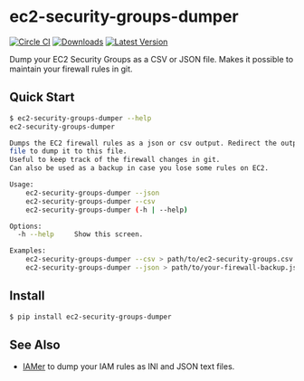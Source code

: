# ec2-security-groups-dumper

[![Circle CI](https://circleci.com/gh/percolate/ec2-security-groups-dumper.svg?style=shield)](https://circleci.com/gh/percolate/ec2-security-groups-dumper)
[![Downloads](https://pypip.in/download/ec2-security-groups-dumper/badge.svg?period=month)](https://pypi.python.org/pypi/ec2-security-groups-dumper/)
[![Latest Version](https://pypip.in/version/ec2-security-groups-dumper/badge.svg?text=version)](https://pypi.python.org/pypi/ec2-security-groups-dumper/)

Dump your EC2 Security Groups as a CSV or JSON file.
Makes it possible to maintain your firewall rules in git.

## Quick Start

```bash
$ ec2-security-groups-dumper --help
ec2-security-groups-dumper

Dumps the EC2 firewall rules as a json or csv output. Redirect the output to a
file to dump it to this file.
Useful to keep track of the firewall changes in git.
Can also be used as a backup in case you lose some rules on EC2.

Usage:
    ec2-security-groups-dumper --json
    ec2-security-groups-dumper --csv
    ec2-security-groups-dumper (-h | --help)

Options:
  -h --help     Show this screen.

Examples:
    ec2-security-groups-dumper --csv > path/to/ec2-security-groups.csv
    ec2-security-groups-dumper --json > path/to/your-firewall-backup.json
```

## Install

```bash
$ pip install ec2-security-groups-dumper
```

## See Also

- [IAMer](https://github.com/percolate/iamer) to dump your IAM rules as INI and
  JSON text files.
